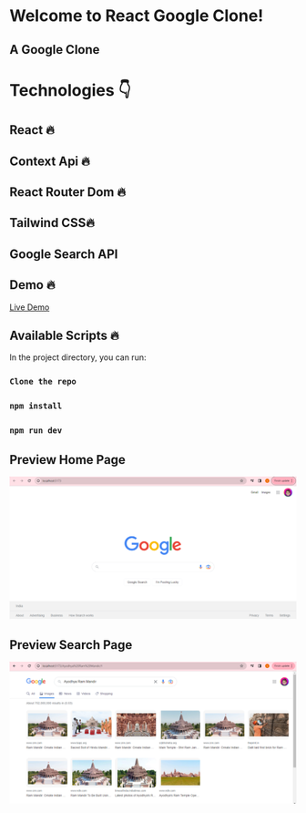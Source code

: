 # Welcome to React Google Clone!

## A Google Clone

# Technologies 👇

## React 🔥

## Context Api 🔥

## React Router Dom 🔥

## Tailwind CSS🔥

## Google Search API

## Demo 🔥

<a href="https://g-clone-app.netlify.app/" target="_blank">Live Demo</a>

## Available Scripts 🔥

In the project directory, you can run:

### `Clone the repo`

### `npm install`

### `npm run dev`

## Preview Home Page

<div  align="center"  id="top">

<img  src="./Preview-1.png"  alt="Google Clone" />
</div>

## Preview Search Page

<div  align="center"  id="top">

<img  src="./Preview-2.png"  alt="Google Clone search" />
</div>
